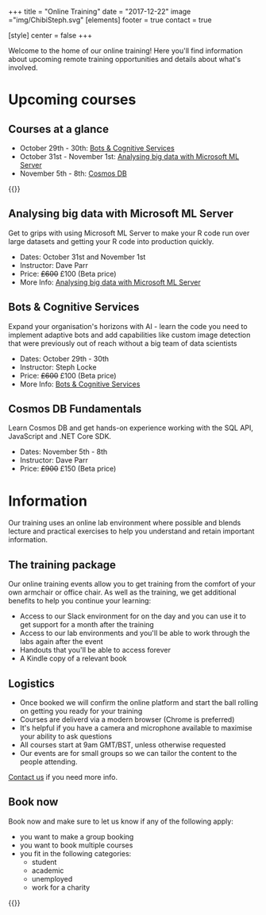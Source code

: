 +++
title = "Online Training"
date = "2017-12-22"
image ="img/ChibiSteph.svg"
[elements]
  footer = true
  contact = true

[style]
  center = false
+++


Welcome to the home of our online training! Here you'll find information about upcoming remote training opportunities and details about what's involved.

# Upcoming courses

## Courses at a glance
- October 29th - 30th: [Bots & Cognitive Services](../../courses/bots-cognitive-services)
- October 31st - November 1st: [Analysing big data with Microsoft ML Server](../../courses/analysing-big-data-with-microsoft-ml-server) 
- November 5th - 8th: [Cosmos DB](../../courses/azure-cosmosdb)

{{<btn href="//itsalocke.com/#contact" msg="Book">}}




## Analysing big data with Microsoft ML Server
Get to grips with using Microsoft ML Server to make your R code run over large datasets and getting your R code into production quickly.

- Dates: October 31st and November 1st
- Instructor: Dave Parr
- Price: ~~£600~~ £100 (Beta price)
- More Info: [Analysing big data with Microsoft ML Server](../../courses/analysing-big-data-with-microsoft-ml-server) 


## Bots & Cognitive Services
Expand your organisation's horizons with AI - learn the code you need to implement adaptive bots and add capabilities like custom image detection that were previously out of reach without a big team of data scientists

- Dates: October 29th - 30th
- Instructor: Steph Locke
- Price: ~~£600~~ £100 (Beta price)
- More Info: [Bots & Cognitive Services](../../courses/bots-cognitive-services)


## Cosmos DB Fundamentals
Learn Cosmos DB and get hands-on experience working with the SQL API, JavaScript and .NET Core SDK.

- Dates: November 5th - 8th
- Instructor: Dave Parr
- Price: ~~£900~~ £150 (Beta price)


# Information

Our training uses an online lab environment where possible and blends lecture and practical exercises to help you understand and retain important information.

## The training package
Our online training events allow you to get training from the comfort of your own armchair or office chair. As well as the training, we get additional benefits to help you continue your learning:

- Access to our Slack environment for on the day and you can use it to get support for a month after the training
- Access to our lab environments and you'll be able to work through the labs again after the event
- Handouts that you'll be able to access forever
- A Kindle copy of a relevant book

## Logistics
- Once booked we will confirm the online platform and start the ball rolling on getting you ready for your training
- Courses are deliverd via a modern browser (Chrome is preferred)
- It's helpful if you have a camera and microphone available to maximise your ability to ask questions
- All courses start at 9am GMT/BST, unless otherwise requested 
- Our events are for small groups so we can tailor the content to the people attending. 

[Contact us](//itsalocke.com/#contact) if you need more info.

## Book now
Book now and make sure to let us know if any of the following apply:

- you want to make a group booking
- you want to book multiple courses
- you fit in the following categories:
    + student
    + academic
    + unemployed
    + work for a charity


{{<btn href="//itsalocke.com/#contact" msg="Book now">}}

